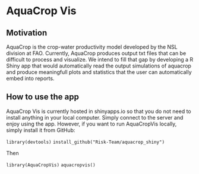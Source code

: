 # AquaCrop Vis

## Motivation
AquaCrop is the crop-water productivity model developed by the NSL division at FAO. Currently, AquaCrop produces output txt files that can be difficult to process and visualize. We intend to fill that gap by developing a R Shiny app that would automatically read the output simulations of aquacrop and produce meaningfull plots and statistics that the user can automatically embed into reports. 

## How to use the app

AquaCrop Vis is currently hosted in shinyapps.io so that you do not need to install anything in your local computer. Simply connect to the server and enjoy using the app. However, if you want to run AquaCropVis locally, simply install it from GitHub:

`library(devtools)`
`install_github("Risk-Team/aquacrop_shiny")`
  
  Then
  
  `library(AquaCropVis)`
  `aquacropvis()`
